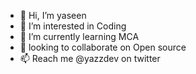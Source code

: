- 👋 Hi, I’m yaseen
- 👀 I’m interested in Coding 
- 🌱 I’m currently learning MCA
- 💞️ looking to collaborate on Open source 
- 📫 Reach me @yazzdev on twitter 

<!---
yazz0dev/yazz0dev is a ✨ special ✨ repository because its `README.md` (this file) appears on your GitHub profile.
You can click the Preview link to take a look at your changes.
--->
